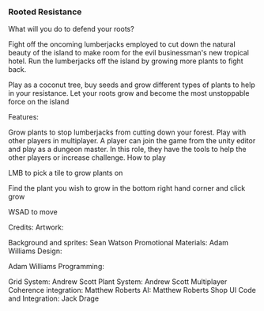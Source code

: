 ### Rooted Resistance ### 

What will you do to defend your roots?

Fight off the oncoming lumberjacks employed to cut down the natural beauty of the island to make room for the evil businessman's new tropical hotel. Run the lumberjacks off the island by growing more plants to fight back.

Play as a coconut tree, buy seeds and grow different types of plants to help in your resistance. Let your roots grow and become the most unstoppable force on the island

Features:

Grow plants to stop lumberjacks from cutting down your forest.
Play with other players in multiplayer.
A player can join the game from the unity editor and play as a dungeon master. In this role, they have the tools to help the other players or increase challenge.
How to play 

LMB to pick a tile to grow plants on

Find the plant you wish to grow in the bottom right hand corner and click grow

WSAD to move 


Credits:
Artwork: 

Background and sprites: Sean Watson
Promotional Materials: Adam Williams
Design: 

Adam Williams
Programming: 

Grid System: Andrew Scott
Plant System: Andrew Scott
Multiplayer Coherence integration: Matthew Roberts
AI: Matthew Roberts
Shop UI Code and Integration: Jack Drage
